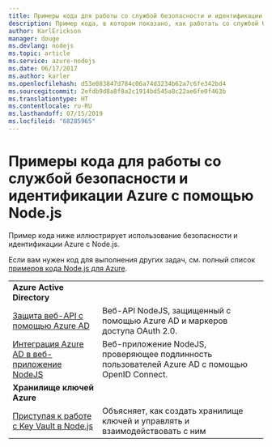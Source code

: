 ```yaml
---
title: Примеры кода для работы со службой безопасности и идентификации Azure с помощью Node.js
description: Пример кода, в котором показано, как работать со службой безопасности и идентификации Azure с помощью Node.js.
author: KarlErickson
manager: douge
ms.devlang: nodejs
ms.topic: article
ms.service: azure-nodejs
ms.date: 06/17/2017
ms.author: karler
ms.openlocfilehash: d53e083847d784c06a74d3234b62a7c6fe342bd4
ms.sourcegitcommit: 2efdb9d8a8f8a2c1914bd545a8c22ae6fe0f463b
ms.translationtype: HT
ms.contentlocale: ru-RU
ms.lasthandoff: 07/15/2019
ms.locfileid: "68285965"
---
```

# <a name="azure-security-and-identity-with-nodejs-code-samples"></a>Примеры кода для работы со службой безопасности и идентификации Azure с помощью Node.js

Пример кода ниже иллюстрирует использование безопасности и идентификации Azure с Node.js.

Если вам нужен код для выполнения других задач, см. полный список [примеров кода Node.js для Azure](https://azure.microsoft.com/resources/samples/?term=nodejs).

| | |
|---|---|
| **Azure Active Directory** ||
| [Защита веб-API с помощью Azure AD](https://azure.microsoft.com/resources/samples/active-directory-node-webapi/) | Веб-API NodeJS, защищенный с помощью Azure AD и маркеров доступа OAuth 2.0. |
| [Интеграция Azure AD в веб-приложение NodeJS](https://azure.microsoft.com/resources/samples/active-directory-node-webapp-openidconnect/) | Веб-приложение NodeJS, проверяющее подлинность пользователей Azure AD с помощью OpenID Connect. |
| **Хранилище ключей Azure** ||
| [Приступая к работе с Key Vault в Node.js](https://azure.microsoft.com/resources/samples/key-vault-node-getting-started/) | Объясняет, как создать хранилище ключей и управлять и взаимодействовать с ним |
